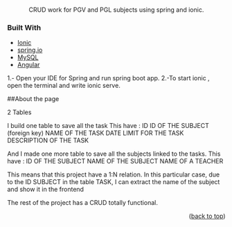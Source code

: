<br />
<div align="center">
  <p align="center">
    CRUD work for PGV and PGL subjects using spring and ionic. 
    <br />

  </p>
</div>

### Built With

- [Ionic](https://ionicframework.com)
- [spring.io](https://spring.io)
- [MySQL](https://www.mysql.com)
- [Angular](https://angular.io/)

1.- Open your IDE for Spring and run spring boot app.
2.-To start ionic , open the terminal and write ionic serve.


##About the page

2 Tables

I build one table to save all the task
This have :
ID
ID OF THE SUBJECT (foreign key)
NAME OF THE TASK
DATE LIMIT FOR THE TASK
DESCRIPTION OF THE TASK

And I made one more table to save all the subjects linked to the tasks.
This have :
ID OF THE SUBJECT
NAME OF THE SUBJECT
NAME OF A TEACHER


This means that this project have a 1:N relation. In this particular case, due to the ID SUBJECT in the table TASK, I can extract the name of the subject and show it in the
frontend

The rest of the project has a CRUD totally functional.

<p align="right">(<a href="#top">back to top</a>)</p>
